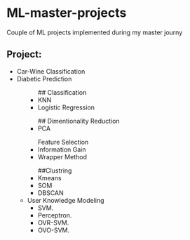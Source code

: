 # ML-master-projects
Couple of ML projects implemented during my master journy 


## Project: 
<ul>
<li>
Car-Wine Classification
<li>
Diabetic Prediction
<ul>
  <ul>
  ## Classification
  <li>
  KNN
  <li>
  Logistic Regression
  </ul>
  <ul>
  ## Dimentionality Reduction
  <li>
  PCA 
  </ul>
  <ul>
  Feature Selection
  <li>
  Information Gain
  <li>
  Wrapper Method
  </ul>
  <ul>
  ##Clustring
  <li>
  Kmeans
  <li>
  SOM
  <li>
  DBSCAN
  </ul>
<li>
User Knowledge Modeling
  <ul>
  <li>
  SVM.
  <li>
  Perceptron.
  <li>
  OVR-SVM.
  <li>
  OVO-SVM.
  </ul>
</ul>
